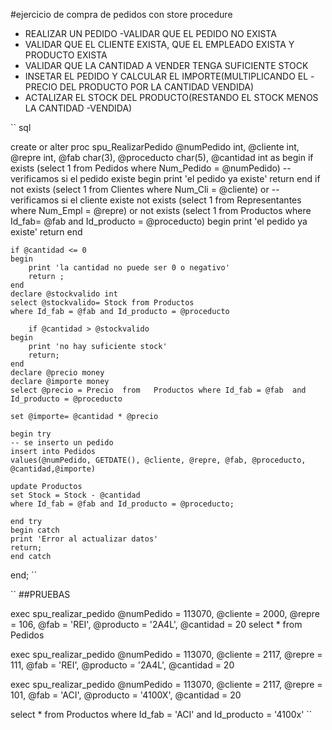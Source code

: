 #ejercicio de compra de pedidos con store procedure

- REALIZAR UN PEDIDO 
-VALIDAR QUE EL PEDIDO NO EXISTA
- VALIDAR QUE EL CLIENTE EXISTA, QUE EL EMPLEADO EXISTA Y PRODUCTO EXISTA
- VALIDAR QUE LA CANTIDAD A VENDER TENGA SUFICIENTE STOCK
- INSETAR EL PEDIDO Y CALCULAR EL IMPORTE(MULTIPLICANDO EL 
-PRECIO DEL PRODUCTO POR LA CANTIDAD VENDIDA)
- ACTALIZAR EL STOCK DEL PRODUCTO(RESTANDO EL STOCK MENOS LA CANTIDAD
-VENDIDA)

``
sql

create or alter proc spu_RealizarPedido
@numPedido int, @cliente int,
@repre int, @fab char(3), 
@proceducto char(5), @cantidad int
as 
begin
	if exists (select 1 from Pedidos where Num_Pedido = @numPedido) -- verificamos si el pedido existe
	begin
	print 'el pedido ya existe'
	return
	end 
	if	not exists (select 1 from Clientes where Num_Cli = @cliente) or -- verificamos si el cliente existe
		not exists (select 1 from Representantes where Num_Empl = @repre) or
		not exists (select 1 from Productos where Id_fab= @fab and Id_producto = @proceducto) 
	begin
	print 'el pedido ya existe'
	return
	end 

	if @cantidad <= 0
	begin 
		print 'la cantidad no puede ser 0 o negativo'
		return ;
	end
	declare @stockvalido int
	select @stockvalido= Stock from Productos
	where Id_fab = @fab and Id_producto = @proceducto

		if @cantidad > @stockvalido
	begin 
		print 'no hay suficiente stock'
		return;
	end
	declare @precio money
	declare @importe money 
	select @precio = Precio  from   Productos where Id_fab = @fab  and Id_producto = @proceducto
	
	set @importe= @cantidad * @precio

	begin try
	-- se inserto un pedido
	insert into Pedidos
	values(@numPedido, GETDATE(), @cliente, @repre, @fab, @proceducto, @cantidad,@importe)

	update Productos
	set Stock = Stock - @cantidad
	where Id_fab = @fab and Id_producto = @proceducto;

	end try
	begin catch
	print 'Error al actualizar datos'
	return;
	end catch
end;
``

``
##PRUEBAS

exec spu_realizar_pedido @numPedido = 113070, @cliente = 2000,
@repre = 106, @fab = 'REI',
@producto = '2A4L', @cantidad = 20
 select * from Pedidos

 exec spu_realizar_pedido @numPedido = 113070, @cliente = 2117,
@repre = 111, @fab = 'REI',
@producto = '2A4L', @cantidad = 20

 exec spu_realizar_pedido @numPedido = 113070, @cliente = 2117,
@repre = 101, @fab = 'ACI',
@producto = '4100X', @cantidad = 20

select * from Productos
where Id_fab = 'ACI' and Id_producto = '4100x'
``
